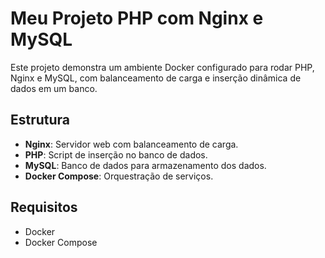 # Meu Projeto PHP com Nginx e MySQL

Este projeto demonstra um ambiente Docker configurado para rodar PHP, Nginx e MySQL, com balanceamento de carga e inserção dinâmica de dados em um banco.

## Estrutura

- **Nginx**: Servidor web com balanceamento de carga.
- **PHP**: Script de inserção no banco de dados.
- **MySQL**: Banco de dados para armazenamento dos dados.
- **Docker Compose**: Orquestração de serviços.

## Requisitos

- Docker
- Docker Compose
